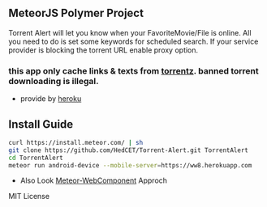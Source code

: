 MeteorJS Polymer Project
----------

Torrent Alert will let you know when your FavoriteMovie/File is online. All you need to do is set some keywords for scheduled search. If your service provider is blocking the torrent URL enable proxy option.

### this app only cache links & texts from [torrentz](https://torrentz2.me). banned torrent downloading is illegal.

* provide by [heroku](https://ww8.herokuapp.com)

Install Guide
----------

```sh
curl https://install.meteor.com/ | sh
git clone https://github.com/HedCET/Torrent-Alert.git TorrentAlert
cd TorrentAlert
meteor run android-device --mobile-server=https://ww8.herokuapp.com
```

* Also Look [Meteor-WebComponent](https://github.com/meteorwebcomponents/synthesis) Approch

MIT License
